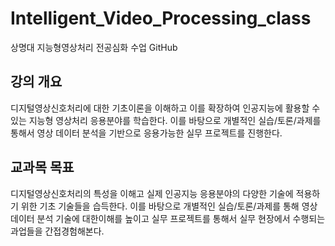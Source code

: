  # Intelligent_Video_Processing_class
 상명대 지능형영상처리 전공심화 수업 GitHub 
 
 ## 강의 개요
 디지털영상신호처리에 대한 기초이론을 이해하고 이를 확장하여 인공지능에 활용할 수 있는 지능형 영상처리 응용분야를 학습한다. 이를 바탕으로 개별적인 실습/토론/과제를 통해서 영상 데이터 분석을 기반으로 응용가능한 실무 프로젝트를 진행한다.
 
 ## 교과목 목표
 디지털영상신호처리의 특성을 이해고 실제 인공지능 응용분야의 다양한 기술에 적용하기 위한 기초 기술들을 습득한다. 이를 바탕으로 개별적인 실습/토론/과제를 통해 영상 데이터 분석 기술에 대한이해를 높이고 실무 프로젝트를 통해서 실무 현장에서 수행되는 과업들을 간접경험해본다.
